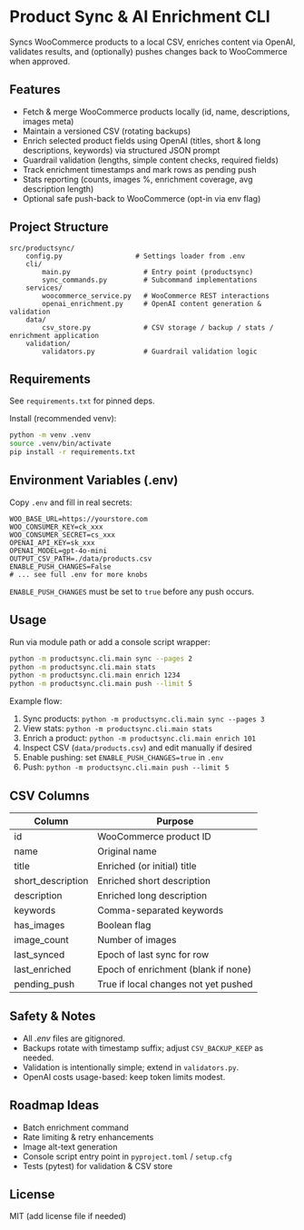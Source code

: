 # Product Sync & AI Enrichment CLI

Syncs WooCommerce products to a local CSV, enriches content via OpenAI, validates results, and (optionally) pushes changes back to WooCommerce when approved.

## Features
- Fetch & merge WooCommerce products locally (id, name, descriptions, images meta)
- Maintain a versioned CSV (rotating backups)
- Enrich selected product fields using OpenAI (titles, short & long descriptions, keywords) via structured JSON prompt
- Guardrail validation (lengths, simple content checks, required fields)
- Track enrichment timestamps and mark rows as pending push
- Stats reporting (counts, images %, enrichment coverage, avg description length)
- Optional safe push-back to WooCommerce (opt-in via env flag)

## Project Structure
```
src/productsync/
	config.py                  # Settings loader from .env
	cli/
		main.py                  # Entry point (productsync)
		sync_commands.py         # Subcommand implementations
	services/
		woocommerce_service.py   # WooCommerce REST interactions
		openai_enrichment.py     # OpenAI content generation & validation
	data/
		csv_store.py             # CSV storage / backup / stats / enrichment application
	validation/
		validators.py            # Guardrail validation logic
```

## Requirements
See `requirements.txt` for pinned deps.

Install (recommended venv):
```bash
python -m venv .venv
source .venv/bin/activate
pip install -r requirements.txt
```

## Environment Variables (.env)
Copy `.env` and fill in real secrets:
```
WOO_BASE_URL=https://yourstore.com
WOO_CONSUMER_KEY=ck_xxx
WOO_CONSUMER_SECRET=cs_xxx
OPENAI_API_KEY=sk_xxx
OPENAI_MODEL=gpt-4o-mini
OUTPUT_CSV_PATH=./data/products.csv
ENABLE_PUSH_CHANGES=False
# ... see full .env for more knobs
```

`ENABLE_PUSH_CHANGES` must be set to `true` before any push occurs.

## Usage
Run via module path or add a console script wrapper:
```bash
python -m productsync.cli.main sync --pages 2
python -m productsync.cli.main stats
python -m productsync.cli.main enrich 1234
python -m productsync.cli.main push --limit 5
```

Example flow:
1. Sync products: `python -m productsync.cli.main sync --pages 3`
2. View stats: `python -m productsync.cli.main stats`
3. Enrich a product: `python -m productsync.cli.main enrich 101`
4. Inspect CSV (`data/products.csv`) and edit manually if desired
5. Enable pushing: set `ENABLE_PUSH_CHANGES=true` in `.env`
6. Push: `python -m productsync.cli.main push --limit 5`

## CSV Columns
| Column | Purpose |
|--------|---------|
| id | WooCommerce product ID |
| name | Original name |
| title | Enriched (or initial) title |
| short_description | Enriched short description |
| description | Enriched long description |
| keywords | Comma-separated keywords |
| has_images | Boolean flag |
| image_count | Number of images |
| last_synced | Epoch of last sync for row |
| last_enriched | Epoch of enrichment (blank if none) |
| pending_push | True if local changes not yet pushed |

## Safety & Notes
- All *.env* files are gitignored.
- Backups rotate with timestamp suffix; adjust `CSV_BACKUP_KEEP` as needed.
- Validation is intentionally simple; extend in `validators.py`.
- OpenAI costs usage-based: keep token limits modest.

## Roadmap Ideas
- Batch enrichment command
- Rate limiting & retry enhancements
- Image alt-text generation
- Console script entry point in `pyproject.toml` / `setup.cfg`
- Tests (pytest) for validation & CSV store

## License
MIT (add license file if needed)

